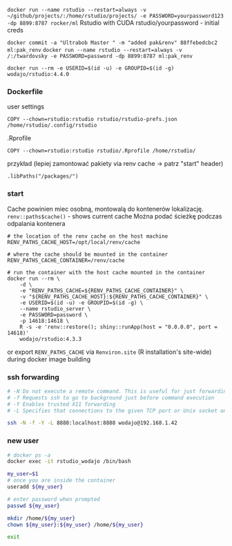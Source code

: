 `docker run --name rstudio --restart=always -v ~/github/projects/:/home/rstudio/projects/ -e PASSWORD=yourpassword123 -dp 8899:8787 rocker/ml`
	Rstudio with CUDA
	rstudio/yourpassword - initial creds

`docker commit -a "Ultrabob Master " -m "added pak&renv" 88ffebedcbc2 ml:pak_renv`
`docker run --name rstudio --restart=always -v /:/twardovsky -e PASSWORD=password -dp 8899:8787 ml:pak_renv`



```shell
docker run --rm -e USERID=$(id -u) -e GROUPID=$(id -g) wodajo/rstudio:4.4.0
```

### Dockerfile
user settings
```
COPY --chown=rstudio:rstudio rstudio/rstudio-prefs.json /home/rstudio/.config/rstudio
```

.Rprofile
```
COPY --chown=rstudio:rstudio rstudio/.Rprofile /home/rstudio/
```
przykład (lepiej zamontować pakiety via renv cache -> patrz "start" header)
``` Rprofile
.libPaths("/packages/")
```


### start
Cache powinien miec osobną, montowalą do kontenerów lokalizację.
`renv::paths$cache()` - shows current cache
Można podać ścieżkę podczas odpalania kontenera
```
# the location of the renv cache on the host machine
RENV_PATHS_CACHE_HOST=/opt/local/renv/cache

# where the cache should be mounted in the container
RENV_PATHS_CACHE_CONTAINER=/renv/cache

# run the container with the host cache mounted in the container
docker run --rm \
	-d \
    -e "RENV_PATHS_CACHE=${RENV_PATHS_CACHE_CONTAINER}" \
    -v "${RENV_PATHS_CACHE_HOST}:${RENV_PATHS_CACHE_CONTAINER}" \
    -e USERID=$(id -u) -e GROUPID=$(id -g) \
	--name rstudio_server \
	-e PASSWORD=password \
    -p 14618:14618 \
    R -s -e 'renv::restore(); shiny::runApp(host = "0.0.0.0", port = 14618)'
    wodajo/rstudio:4.3.3
```
or export `RENV_PATHS_CACHE` via `Renviron.site` (R installation's site-wide) during docker image building

### ssh forwarding

```bash
# -N Do not execute a remote command. This is useful for just forwarding ports
# -f Requests ssh to go to background just before command execution
# -Y Enables trusted X11 forwarding
# -L Specifies that connections to the given TCP port or Unix socket on the local (client) host are to be forwarded to the given host and port

ssh -N -f -Y -L 8888:localhost:8888 wodajo@192.168.1.42
```

### new user
```bash
# docker ps -a
docker exec -it rstudio_wodajo /bin/bash

my_user=$1
# once you are inside the container
useradd ${my_user}

# enter password when prompted
passwd ${my_user}

mkdir /home/${my_user}
chown ${my_user}:${my_user} /home/${my_user}

exit
```